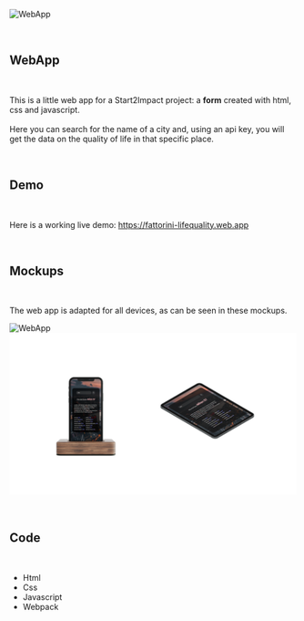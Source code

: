 ![WebApp](https://github.com/GabrieleFattorini/Life-Quality/blob/main/src/img/Mockup.png)

<br>

## WebApp
<br>

This is a little web app for a Start2Impact project: a <b>form</b> created with html, css and javascript. <br><br>Here you can search for the name of a city and, using an api key, you will get the data on the quality of life in that specific place.

<br>

## Demo
<br>

Here is a working live demo: https://fattorini-lifequality.web.app

<br>

## Mockups
<br>

The web app is adapted for all devices, as can be seen in these mockups.
<br>

![WebApp](https://github.com/GabrieleFattorini/Life-Quality/blob/main/src/img/Mockup.png)
![WebApp](https://github.com/GabrieleFattorini/Life-Quality/blob/main/src/img/Mobile.png)

<br>

## Code
<br>

- Html
- Css
- Javascript
- Webpack

<br>
